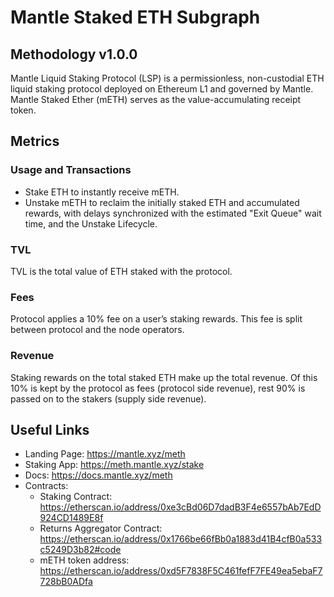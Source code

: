 # Mantle Staked ETH Subgraph

## Methodology v1.0.0

Mantle Liquid Staking Protocol (LSP) is a permissionless, non-custodial ETH liquid staking protocol deployed on Ethereum L1 and governed by Mantle. Mantle Staked Ether (mETH) serves as the value-accumulating receipt token.

## Metrics

### Usage and Transactions

- Stake ETH to instantly receive mETH.
- Unstake mETH to reclaim the initially staked ETH and accumulated rewards, with delays synchronized with the estimated "Exit Queue" wait time, and the Unstake Lifecycle.

### TVL

TVL is the total value of ETH staked with the protocol.

### Fees

Protocol applies a 10% fee on a user’s staking rewards. This fee is split between protocol and the node operators.

### Revenue

Staking rewards on the total staked ETH make up the total revenue.
Of this 10% is kept by the protocol as fees (protocol side revenue), rest 90% is passed on to the stakers (supply side revenue).

## Useful Links

- Landing Page: https://mantle.xyz/meth
- Staking App: https://meth.mantle.xyz/stake
- Docs: https://docs.mantle.xyz/meth
- Contracts:
  - Staking Contract: https://etherscan.io/address/0xe3cBd06D7dadB3F4e6557bAb7EdD924CD1489E8f
  - Returns Aggregator Contract: https://etherscan.io/address/0x1766be66fBb0a1883d41B4cfB0a533c5249D3b82#code
  - mETH token address: https://etherscan.io/address/0xd5F7838F5C461fefF7FE49ea5ebaF7728bB0ADfa
